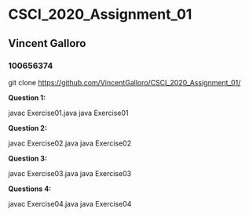# CSCI_2020_Assignment_01
## Vincent Galloro
### 100656374

git clone https://github.com/VincentGalloro/CSCI_2020_Assignment_01/

**Question 1:**

javac Exercise01.java
java Exercise01 

**Question 2:**

javac Exercise02.java
java Exercise02

**Question 3:**

javac Exercise03.java
java Exercise03

**Questions 4:**

javac Exercise04.java
java Exercise04
